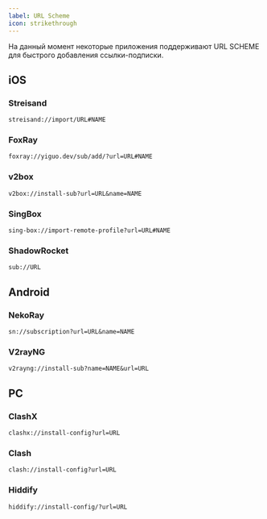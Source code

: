 ```yaml
---
label: URL Scheme
icon: strikethrough
---
```

На данный момент некоторые приложения поддерживают URL SCHEME для быстрого добавления ссылки-подписки.

## iOS

### Streisand

```
streisand://import/URL#NAME
```

### FoxRay

```
foxray://yiguo.dev/sub/add/?url=URL#NAME
```

### v2box

```
v2box://install-sub?url=URL&name=NAME
```
### SingBox

```
sing-box://import-remote-profile?url=URL#NAME

```
### ShadowRocket

```
sub://URL
```

## Android

### NekoRay

```
sn://subscription?url=URL&name=NAME
```

### V2rayNG

```
v2rayng://install-sub?name=NAME&url=URL
```

## PC

### ClashX

```
clashx://install-config?url=URL
```

### Clash

```
clash://install-config?url=URL
```

### Hiddify
```
hiddify://install-config/?url=URL
```